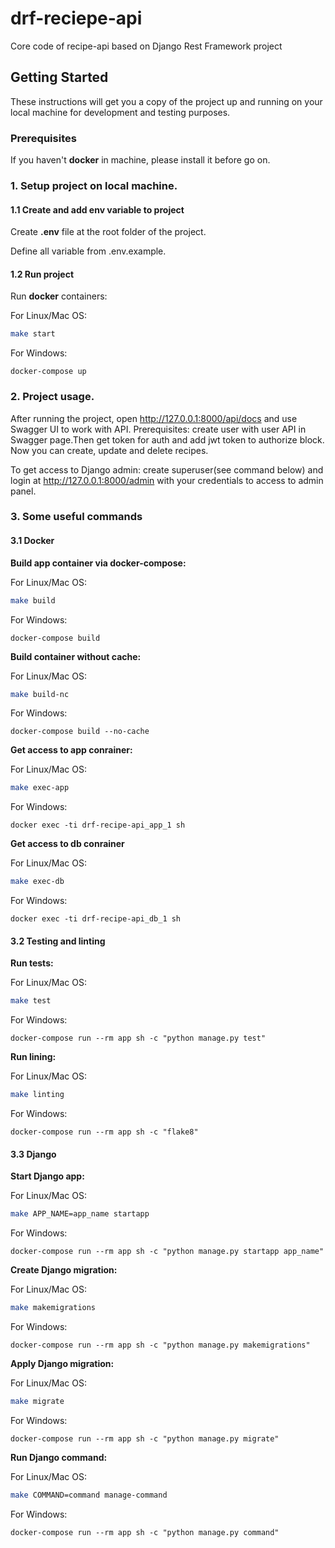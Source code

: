 # drf-reciepe-api

Core code of recipe-api based on Django Rest Framework project

## Getting Started

These instructions will get you a copy of the project up and running on your local machine for development and testing purposes. 

### Prerequisites

If you haven't **docker** in machine, please install it before go on.

### 1. Setup project on local machine.

#### 1.1 Create and add env variable to project

Create **.env** file at the root folder of the project.

Define all variable from .env.example.
#### 1.2 Run project
Run **docker** containers:

For Linux/Mac OS: 
```bash
make start
```
For Windows:
```powerahell
docker-compose up
```
### 2. Project usage.
After running the project, open http://127.0.0.1:8000/api/docs and use Swagger UI to work with API. Prerequisites: create user with user API in Swagger page.Then get token for auth and add jwt token to authorize block. Now you can create, update and delete recipes. 

To get access to Django admin: create superuser(see command below) and login at http://127.0.0.1:8000/admin with your credentials to access to admin panel.
### 3. Some useful commands

#### 3.1 Docker
**Build app container via docker-compose:**

For Linux/Mac OS: 
```bash
make build
```
For Windows:
```powerahell
docker-compose build
```

**Build container without cache:**

For Linux/Mac OS: 
```bash
make build-nc
```
For Windows:
```powerahell
docker-compose build --no-cache
```

**Get access to app conrainer:**

For Linux/Mac OS: 
```bash
make exec-app
```
For Windows:
```powerahell
docker exec -ti drf-recipe-api_app_1 sh
```

**Get access to db conrainer**

For Linux/Mac OS: 
```bash
make exec-db
```
For Windows:
```powerahell
docker exec -ti drf-recipe-api_db_1 sh
```
#### 3.2 Testing and linting
**Run tests:**

For Linux/Mac OS: 
```bash
make test
```
For Windows:
```powerahell
docker-compose run --rm app sh -c "python manage.py test"
```

**Run lining:**

For Linux/Mac OS: 
```bash
make linting
```
For Windows:
```powerahell
docker-compose run --rm app sh -c "flake8"
```
#### 3.3 Django 
**Start Django app:**

For Linux/Mac OS: 
```bash
make APP_NAME=app_name startapp
```
For Windows:
```powerahell
docker-compose run --rm app sh -c "python manage.py startapp app_name"
```

**Create Django migration:**

For Linux/Mac OS: 
```bash
make makemigrations
```
For Windows:
```powerahell
docker-compose run --rm app sh -c "python manage.py makemigrations"
```

**Apply Django migration:**

For Linux/Mac OS: 
```bash
make migrate
```
For Windows:
```powerahell
docker-compose run --rm app sh -c "python manage.py migrate"
```

**Run Django command:**

For Linux/Mac OS: 
```bash
make COMMAND=command manage-command
```
For Windows:
```powerahell
docker-compose run --rm app sh -c "python manage.py command"
```